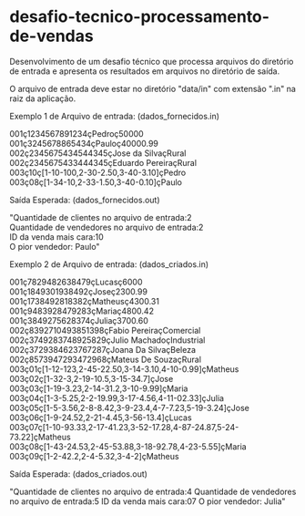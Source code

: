 # desafio-tecnico-processamento-de-vendas 

Desenvolvimento de um desafio técnico que processa arquivos do diretório de entrada e apresenta
os resultados em arquivos no diretório de saída.

O arquivo de entrada deve estar no diretório "data/in" com extensão ".in" na raiz da aplicação.

Exemplo 1 de Arquivo de entrada: (dados_fornecidos.in)

001ç1234567891234çPedroç50000<br/>
001ç3245678865434çPauloç40000.99<br/>
002ç2345675434544345çJose da SilvaçRural<br/>
002ç2345675433444345çEduardo PereiraçRural<br/>
003ç10ç[1-10-100,2-30-2.50,3-40-3.10]çPedro<br/>
003ç08ç[1-34-10,2-33-1.50,3-40-0.10]çPaulo

Saída Esperada: (dados_fornecidos.out)

"Quantidade de clientes no arquivo de entrada:2<br/>
Quantidade de vendedores no arquivo de entrada:2<br/>
ID da venda mais cara:10<br/>
O pior vendedor: Paulo"

Exemplo 2 de Arquivo de entrada: (dados_criados.in)

001ç7829482638479çLucasç6000<br/>
001ç1849301938492çJoseç2300.99<br/>
001ç1738492818382çMatheusç4300.31<br/>
001ç9483928479283çMariaç4800.42<br/>
001ç3849275628374çJuliaç3700.60<br/>
002ç8392710493851398çFabio PereiraçComercial<br/>
002ç3749283748925829çJulio MachadoçIndustrial<br/>
002ç3729384623767287çJoana Da SilvaçBeleza<br/>
002ç8573947293472968çMateus De SouzaçRural<br/>
003ç01ç[1-12-123,2-45-22.50,3-14-3.10,4-10-0.99]çMatheus<br/>
003ç02ç[1-32-3,2-19-10.5,3-15-34.7]çJose<br/>
003ç03ç[1-19-3.23,2-14-31.2,3-10-9.99]çMaria<br/>
003ç04ç[1-3-5.25,2-2-19.99,3-17-4.56,4-11-02.33]çJulia<br/>
003ç05ç[1-5-3.56,2-8-8.42,3-9-23.4,4-7-7.23,5-19-3.24]çJose<br/>
003ç06ç[1-9-24.52,2-21-4.45,3-56-13.4]çLucas<br/>
003ç07ç[1-10-93.33,2-17-41.23,3-52-17.28,4-87-24.87,5-24-73.22]çMatheus<br/>
003ç08ç[1-43-24.53,2-45-53.88,3-18-92.78,4-23-5.55]çMaria<br/>
003ç09ç[1-2-42.2,2-4-5.32,3-4-2]çMatheus

Saída Esperada: (dados_criados.out)

"Quantidade de clientes no arquivo de entrada:4
Quantidade de vendedores no arquivo de entrada:5
ID da venda mais cara:07
O pior vendedor: Julia"
